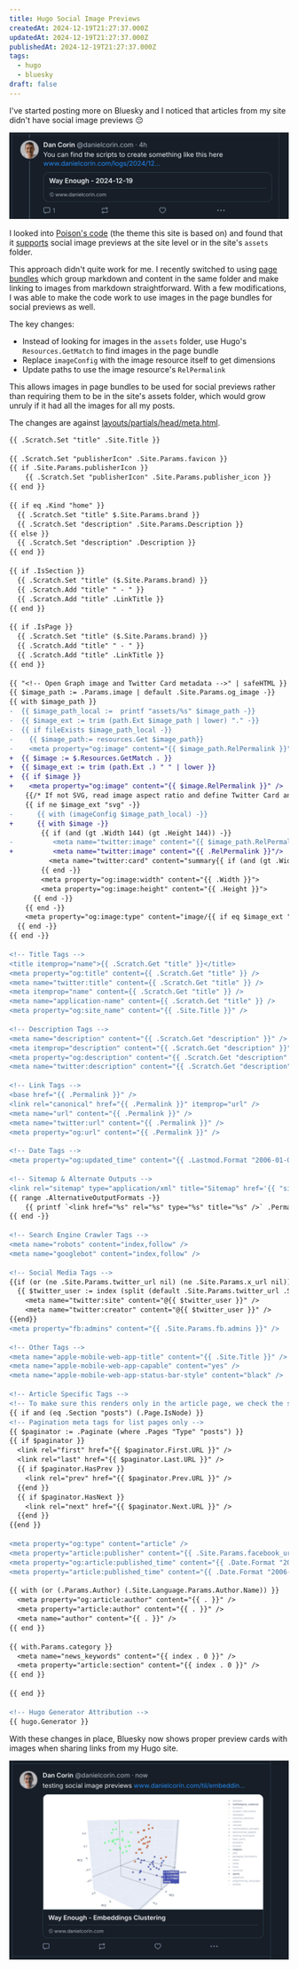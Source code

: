 ```yaml
---
title: Hugo Social Image Previews
createdAt: 2024-12-19T21:27:37.000Z
updatedAt: 2024-12-19T21:27:37.000Z
publishedAt: 2024-12-19T21:27:37.000Z
tags:
  - hugo
  - bluesky
draft: false
---
```


I've started posting more on Bluesky and I noticed that articles from my site didn't have social image previews 😔

![A screenshot showing a Bluesky post with no social preview image](images/no-preview.png)

I looked into [Poison's code](https://github.com/lukeorth/poison) (the theme this site is based on) and found that it [supports](https://github.com/lukeorth/poison/blob/master/layouts/partials/head/meta.html) social image previews at the site level or in the site's `assets` folder.

This approach didn't quite work for me.
I recently switched to using [page bundles](/til/hugo/page-bundles) which group markdown and content in the same folder and make linking to images from markdown straightforward.
With a few modifications, I was able to make the code work to use images in the page bundles for social previews as well.

The key changes:

- Instead of looking for images in the `assets` folder, use Hugo's `Resources.GetMatch` to find images in the page bundle
- Replace `imageConfig` with the image resource itself to get dimensions
- Update paths to use the image resource's `RelPermalink`

This allows images in page bundles to be used for social previews rather than requiring them to be in the site's assets folder, which would grow unruly if it had all the images for all my posts.

The changes are against [layouts/partials/head/meta.html](https://github.com/lukeorth/poison/blob/07485e85f0247518bc64ed0cc6fd6b39abe3d90d/layouts/partials/head/meta.html).

```diff
{{ .Scratch.Set "title" .Site.Title }}

{{ .Scratch.Set "publisherIcon" .Site.Params.favicon }}
{{ if .Site.Params.publisherIcon }}
    {{ .Scratch.Set "publisherIcon" .Site.Params.publisher_icon }}
{{ end }}

{{ if eq .Kind "home" }}
  {{ .Scratch.Set "title" $.Site.Params.brand }}
  {{ .Scratch.Set "description" .Site.Params.Description }}
{{ else }}
  {{ .Scratch.Set "description" .Description }}
{{ end }}

{{ if .IsSection }}
  {{ .Scratch.Set "title" ($.Site.Params.brand) }}
  {{ .Scratch.Add "title" " - " }}
  {{ .Scratch.Add "title" .LinkTitle }}
{{ end }}

{{ if .IsPage }}
  {{ .Scratch.Set "title" ($.Site.Params.brand) }}
  {{ .Scratch.Add "title" " - " }}
  {{ .Scratch.Add "title" .LinkTitle }}
{{ end }}

{{ "<!-- Open Graph image and Twitter Card metadata -->" | safeHTML }}
{{ $image_path := .Params.image | default .Site.Params.og_image -}}
{{ with $image_path }}
-  {{ $image_path_local :=  printf "assets/%s" $image_path -}}
-  {{ $image_ext := trim (path.Ext $image_path | lower) "." -}}
-  {{ if fileExists $image_path_local -}}
-    {{ $image_path:= resources.Get $image_path}}
-    <meta property="og:image" content="{{ $image_path.RelPermalink }}" />
+  {{ $image := $.Resources.GetMatch . }}
+  {{ $image_ext := trim (path.Ext .) " " | lower }}
+  {{ if $image }}
+    <meta property="og:image" content="{{ $image.RelPermalink }}" />
    {{/* If not SVG, read image aspect ratio and define Twitter Card and Open Graph width and height  */ -}}
    {{ if ne $image_ext "svg" -}}
-      {{ with (imageConfig $image_path_local) -}}
+      {{ with $image -}}
        {{ if (and (gt .Width 144) (gt .Height 144)) -}}
-          <meta name="twitter:image" content="{{ $image_path.RelPermalink }}"/>
+          <meta name="twitter:image" content="{{ .RelPermalink }}"/>
          <meta name="twitter:card" content="summary{{ if (and (gt .Width 300) (gt .Height 157) (not (eq .Width .Height))) }}_large_image{{ end }}">
        {{ end -}}
        <meta property="og:image:width" content="{{ .Width }}">
        <meta property="og:image:height" content="{{ .Height }}">
      {{ end -}}
    {{ end -}}
    <meta property="og:image:type" content="image/{{ if eq $image_ext "svg" }}svg+xml{{ else }}{{ replaceRE `^jpg$` `jpeg` $image_ext }}{{ end }}">
  {{ end -}}
{{ end -}}

<!-- Title Tags -->
<title itemprop="name">{{ .Scratch.Get "title" }}</title>
<meta property="og:title" content={{ .Scratch.Get "title" }} />
<meta name="twitter:title" content={{ .Scratch.Get "title" }} />
<meta itemprop="name" content={{ .Scratch.Get "title" }} />
<meta name="application-name" content={{ .Scratch.Get "title" }} />
<meta property="og:site_name" content="{{ .Site.Title }}" />

<!-- Description Tags -->
<meta name="description" content="{{ .Scratch.Get "description" }}" />
<meta itemprop="description" content="{{ .Scratch.Get "description" }}" />
<meta property="og:description" content="{{ .Scratch.Get "description" }}" />
<meta name="twitter:description" content="{{ .Scratch.Get "description" }}" />

<!-- Link Tags -->
<base href="{{ .Permalink }}" />
<link rel="canonical" href="{{ .Permalink }}" itemprop="url" />
<meta name="url" content="{{ .Permalink }}" />
<meta name="twitter:url" content="{{ .Permalink }}" />
<meta property="og:url" content="{{ .Permalink }}" />

<!-- Date Tags -->
<meta property="og:updated_time" content="{{ .Lastmod.Format "2006-01-02T15:04:05Z07:00" }}" />

<!-- Sitemap & Alternate Outputs -->
<link rel="sitemap" type="application/xml" title="Sitemap" href='{{ "sitemap.xml" | absURL }}' />
{{ range .AlternativeOutputFormats -}}
    {{ printf `<link href="%s" rel="%s" type="%s" title="%s" />` .Permalink .Rel .MediaType.Type $.Site.Title | safeHTML }}
{{ end -}}

<!-- Search Engine Crawler Tags -->
<meta name="robots" content="index,follow" />
<meta name="googlebot" content="index,follow" />

<!-- Social Media Tags -->
{{if (or (ne .Site.Params.twitter_url nil) (ne .Site.Params.x_url nil))}}
  {{ $twitter_user := index (split (default .Site.Params.twitter_url .Site.Params.x_url) "/") 3 }}
    <meta name="twitter:site" content="@{{ $twitter_user }}" />
    <meta name="twitter:creator" content="@{{ $twitter_user }}" />
{{end}}
<meta property="fb:admins" content="{{ .Site.Params.fb.admins }}" />

<!-- Other Tags -->
<meta name="apple-mobile-web-app-title" content="{{ .Site.Title }}" />
<meta name="apple-mobile-web-app-capable" content="yes" />
<meta name="apple-mobile-web-app-status-bar-style" content="black" />

<!-- Article Specific Tags -->
<!-- To make sure this renders only in the article page, we check the section -->
{{ if and (eq .Section "posts") (.Page.IsNode) }}
<!-- Pagination meta tags for list pages only -->
{{ $paginator := .Paginate (where .Pages "Type" "posts") }}
{{ if $paginator }}
  <link rel="first" href="{{ $paginator.First.URL }}" />
  <link rel="last" href="{{ $paginator.Last.URL }}" />
  {{ if $paginator.HasPrev }}
    <link rel="prev" href="{{ $paginator.Prev.URL }}" />
  {{end }}
  {{ if $paginator.HasNext }}
    <link rel="next" href="{{ $paginator.Next.URL }}" />
  {{end }}
{{end }}

<meta property="og:type" content="article" />
<meta property="article:publisher" content="{{ .Site.Params.facebook_url }}" />
<meta property="og:article:published_time" content="{{ .Date.Format "2006-01-02T15:04:05Z07:00" }}" />
<meta property="article:published_time" content="{{ .Date.Format "2006-01-02T15:04:05Z07:00"  }}" />

{{ with (or (.Params.Author) (.Site.Language.Params.Author.Name)) }}
  <meta property="og:article:author" content="{{ . }}" />
  <meta property="article:author" content="{{ . }}" />
  <meta name="author" content="{{ . }}" />
{{ end }}

{{ with.Params.category }}
  <meta name="news_keywords" content="{{ index . 0 }}" />
  <meta property="article:section" content="{{ index . 0 }}" />
{{ end }}

{{ end }}

<!-- Hugo Generator Attribution -->
{{ hugo.Generator }}
```

With these changes in place, Bluesky now shows proper preview cards with images when sharing links from my Hugo site.

![Screenshot showing a social media preview card with an image and title](images/with-preview.png)
